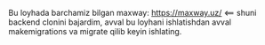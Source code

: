 Bu loyhada barchamiz bilgan maxway: https://maxway.uz/  <== shuni backend clonini bajardim, avval bu loyhani ishlatishdan avval makemigrations va migrate
qilib keyin ishlating.
